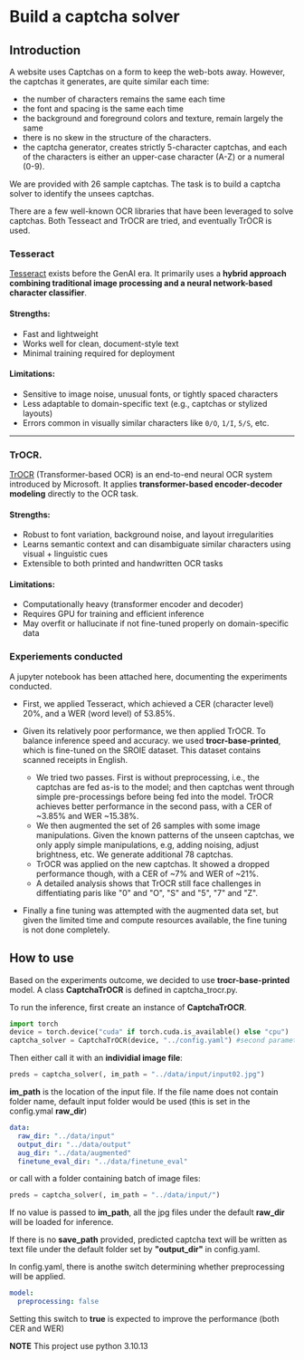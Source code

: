 # Build a captcha solver

## Introduction

A website uses Captchas on a form to keep the web-bots away. However, the captchas it generates, are quite similar each time:
- the number of characters remains the same each time  
- the font and spacing is the same each time  
- the background and foreground colors and texture, remain largely the same
- there is no skew in the structure of the characters.  
- the captcha generator, creates strictly 5-character captchas, and each of the characters is either an upper-case character (A-Z) or a numeral (0-9).


We are provided with 26 sample captchas. The task is to build a captcha solver to identify the unsees captchas. 

There are a few well-known OCR libraries that have been leveraged to solve captchas. Both Tesseact and TrOCR are tried, and eventually TrOCR is used.  

### Tesseract 
[Tesseract](https://github.com/tesseract-ocr/tesseract) exists before the GenAI era. It primarily uses a **hybrid approach combining traditional image processing and a neural network-based character classifier**.



#### Strengths:
- Fast and lightweight
- Works well for clean, document-style text
- Minimal training required for deployment

#### Limitations:
- Sensitive to image noise, unusual fonts, or tightly spaced characters
- Less adaptable to domain-specific text (e.g., captchas or stylized layouts)
- Errors common in visually similar characters like `0/O`, `1/I`, `5/S`, etc.

---

### TrOCR.

[TrOCR](https://huggingface.co/docs/transformers/model_doc/trocr) (Transformer-based OCR) is an end-to-end neural OCR system introduced by Microsoft. It applies **transformer-based encoder-decoder modeling** directly to the OCR task.

#### Strengths:
- Robust to font variation, background noise, and layout irregularities
- Learns semantic context and can disambiguate similar characters using visual + linguistic cues
- Extensible to both printed and handwritten OCR tasks

#### Limitations:
- Computationally heavy (transformer encoder and decoder)
- Requires GPU for training and efficient inference
- May overfit or hallucinate if not fine-tuned properly on domain-specific data

### Experiements conducted
A jupyter notebook has been attached here, documenting the experiments conducted. 

- First, we applied Tesseract, which achieved a CER (character level) 20%, and a WER (word level) of 53.85%. 

- Given its relatively poor performance, we then applied TrOCR. To balance inference speed and accuracy. we used **trocr-base-printed**, which is fine-tuned on the SROIE dataset. This dataset contains scanned receipts in English.

   - We tried two passes. First is without preprocessing, i.e., the captchas are fed as-is to the model; and then captchas went through simple pre-processings before being fed into the model. TrOCR achieves better performance in the second pass, with a CER of ~3.85% and WER ~15.38%. 
   - We then augmented the set of 26 samples with some image manipulations. Given the known patterns of the unseen captchas, we only apply simple manipulations, e.g, adding noising, adjust brightness, etc. We generate additional 78 captchas. 
   - TrOCR was applied on the new captchas. It showed a dropped performance though, with a CER of ~7% and WER of ~21%. 
   - A detailed analysis shows that TrOCR still face challenges in diffentiating paris like "0" and "O", "S" and "5", "7" and "Z".
- Finally a fine tuning was attempted with the augmented data set, but given the limited time and compute resources available, the fine tuning is not done completely. 


## How to use

Based on the experiments outcome, we decided to use **trocr-base-printed** model. A class **CaptchaTrOCR** is defined in captcha_trocr.py. 


To run the inference, first create an instance of **CaptchaTrOCR**. 

```python
import torch
device = torch.device("cuda" if torch.cuda.is_available() else "cpu")
captcha_solver = CaptchaTrOCR(device, "../config.yaml") #second parameter is the config.yaml location.
```

Then either call it with an **individial image file**:

```python
preds = captcha_solver(, im_path = "../data/input/input02.jpg") 
```

**im_path** is the location of the input file. If the file name does not contain folder name, default input folder would be used (this is set in the config.ymal **raw_dir**) 

```yaml
data:
  raw_dir: "../data/input"
  output_dir: "../data/output"
  aug_dir: "../data/augmented"
  finetune_eval_dir: "../data/finetune_eval"
```

or call with a folder containing batch of image files: 
```python
preds = captcha_solver(, im_path = "../data/input/") 
```

If no value is passed to **im_path**, all the jpg files under the default **raw_dir** will be loaded for inference. 

If there is no **save_path** provided, predicted captcha text will be written as text file under the default folder set by **"output_dir"** in config.yaml. 

In config.yaml, there is anothe switch determining whether preprocessing will be applied. 

```yaml
model:
  preprocessing: false
```

Setting this switch to **true** is expected to improve the performance (both CER and WER)

**NOTE** This project use python 3.10.13